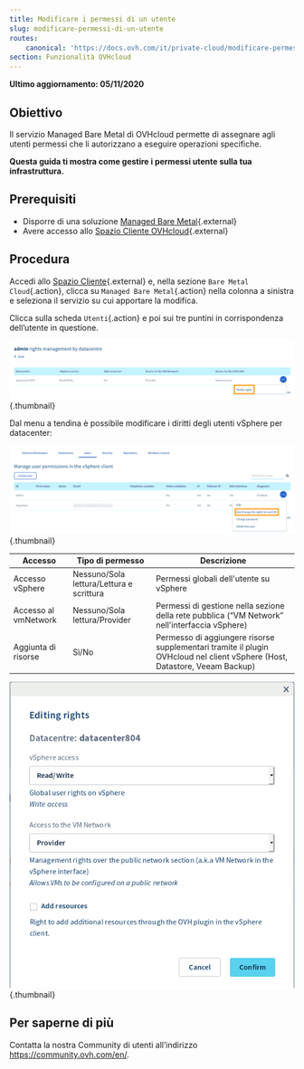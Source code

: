 ```yaml
---
title: Modificare i permessi di un utente
slug: modificare-permessi-di-un-utente
routes:
    canonical: 'https://docs.ovh.com/it/private-cloud/modificare-permessi-di-un-utente/'
section: Funzionalità OVHcloud
---
```


**Ultimo aggiornamento: 05/11/2020**

## Obiettivo

Il servizio Managed Bare Metal di OVHcloud permette di assegnare agli utenti permessi che li autorizzano a eseguire operazioni specifiche.

**Questa guida ti mostra come gestire i permessi utente sulla tua infrastruttura.**

## Prerequisiti

* Disporre di una soluzione [Managed Bare Metal](https://www.ovhcloud.com/it/managed-bare-metal/){.external}
* Avere accesso allo [Spazio Cliente OVHcloud](https://www.ovh.com/auth/?action=gotomanager){.external}

## Procedura

Accedi allo [Spazio Cliente](https://www.ovh.com/auth/?action=gotomanager){.external} e, nella sezione `Bare Metal Cloud`{.action}, clicca su `Managed Bare Metal`{.action} nella colonna a sinistra e seleziona il servizio su cui apportare la modifica.

Clicca sulla scheda `Utenti`{.action} e poi sui tre puntini in corrispondenza dell’utente in questione.

![Visualizza/Modifica i diritti per DC](images/user_rights_1.png){.thumbnail}

Dal menu a tendina è possibile modificare i diritti degli utenti vSphere per datacenter:

![Modificare i diritti](images/user_rights_2.png){.thumbnail}

| Accesso  | Tipo di permesso | Descrizione |
|---|---|---|
| Accesso vSphere | Nessuno/Sola lettura/Lettura e scrittura | Permessi globali dell'utente su vSphere |
| Accesso al vmNetwork | Nessuno/Sola lettura/Provider | Permessi di gestione nella sezione della rete pubblica (“VM Network” nell'interfaccia vSphere) |
| Aggiunta di risorse | Sì/No | Permesso di aggiungere risorse supplementari tramite il plugin OVHcloud nel client vSphere (Host, Datastore, Veeam Backup) |

![Modificare i diritti](images/user_rights_3.png){.thumbnail}

## Per saperne di più

Contatta la nostra Community di utenti all’indirizzo <https://community.ovh.com/en/>.
